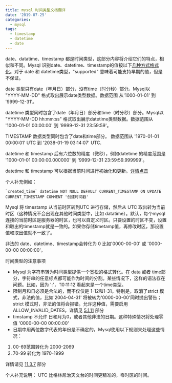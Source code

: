 ```yaml
---
title: mysql 时间类型文档翻译
date: '2019-07-25'
categories:
  - mysql
tags:
  - timestamp
  - datetime
  - date
---
```


date、datatime、timestamp 都是时间类型，这部分内容将介绍它们的特点，相似和不同。Mysql 识别date、datetime、timestamp的值按以下[几种方式格式化](https://dev.mysql.com/doc/refman/8.0/en/date-and-time-literals.html)。对于 date 和 datetime类型，"supported" 意味着可能支持早期的值，但是不保证。

date 类型只有date（年月日）部分，没有time（时分秒）部分。Mysql以 "YYYY-MM-DD" 格式取出展示date类型数据。数据范围 从'1000-01-01' 到 '9999-12-31'。

datetime 类型同时包含了date（年月日）部分和time（时分秒）部分。Mysql以 "YYYY-MM-DD hh:mm:ss" 格式取出展示datetime类型数据。数据范围从 '1000-01-01 00:00:00' 到 '9999-12-31 23:59:59'。

TIMESTAMP 数据类型同时包含了date和time部分。 数据范围从 '1970-01-01 00:00:01' UTC 到 '2038-01-19 03:14:07' UTC.

datetime 和 timestamp 后有六位数的精度（微秒），例如datetime 的精度范围是 '1000-01-01 00:00:00.000000' 到 '9999-12-31 23:59:59.999999'。

datetime 和 timestamp 可以根据当前时间进行初始化和更新。[详情点击](https://dev.mysql.com/doc/refman/8.0/en/timestamp-initialization.html)

个人补充例如：
```
`created_time` datetime NOT NULL DEFAULT CURRENT_TIMESTAMP ON UPDATE CURRENT_TIMESTAMP COMMENT '创建时间戳'
```

Mysql 将 timestamp 从当前时区转到UTC 进行存储，然后从 UTC 取出转为当前时区（这种情况不会出现在其他时间类型中，比如 datatime）。默认，每个mysql连接的当前时区是服务器的时区，也可以自定义时区。只要设置的时区不变，设置和取出的timestamp就是一致的。如果你存储timetamp值，再修改时区，那设置值和取出值就不一致了。

非法的 date、datetime、timestamp会转化为 0 比如'0000-00-00' 或  '0000-00-00 00:00:00'。

时间类型的注意事项
- Mysql 为字符串转为时间类型提供一个宽松的格式转化。在 data 或者 time部分，字符串的任意标点都可能作为时间的分割。某些情况下，这样的语法存在问题。比如，因为 ':'，'10:11:12'看起来是一个time类型。
- 限制月和日必须是合法的，而不仅仅是 1-12和1-31。特别是，取消了strict 模式，非法的值，比如'2004-04-31' 将被转为'0000-00-00'同时抛出警告；strict 模式时，非法的值将会报错。允许这种值，需要启用 ALLOW_INVALID_DATES，详情见 [5.1.11](https://dev.mysql.com/doc/refman/8.0/en/sql-mode.html) 部分
- timstamp 不允许 日和月为0，或者其他非法的日期。这种特殊情况将处理零值 '0000-00-00 00:00:00'
- 日期中用两位数字代表的年份是不确定的，Mysql使用以下规则来处理这些情况：
 1. 00-69范围转化为 2000-2069
 2. 70-99 转化为 1970-1999


详情请见 [11.3.7](https://dev.mysql.com/doc/refman/8.0/en/two-digit-years.html) 部分

个人补充说明：
UTC 比格林尼治天文台的时间更精准的，零时区的时间。